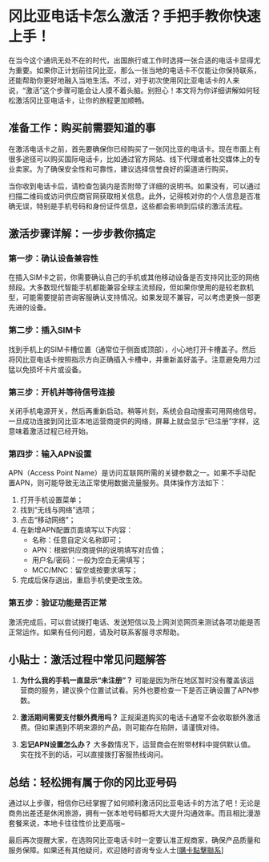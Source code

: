 # 冈比亚电话卡怎么激活？手把手教你快速上手！

在当今这个通讯无处不在的时代，出国旅行或工作时选择一张合适的电话卡显得尤为重要。如果你正计划前往冈比亚，那么一张当地的电话卡不仅能让你保持联系，还能帮助你更好地融入当地生活。不过，对于初次使用冈比亚电话卡的人来说，“激活”这个步骤可能会让人摸不着头脑。别担心！本文将为你详细讲解如何轻松激活冈比亚电话卡，让你的旅程更加顺畅。

## 准备工作：购买前需要知道的事

在激活电话卡之前，首先要确保你已经购买了一张冈比亚的电话卡。现在市面上有很多途径可以购买国际电话卡，比如通过官方网站、线下代理或者社交媒体上的专业卖家。为了确保安全性和可靠性，建议选择信誉良好的渠道进行购买。

当你收到电话卡后，请检查包装内是否附带了详细的说明书。如果没有，可以通过扫描二维码或访问供应商官网获取相关信息。此外，记得核对你的个人信息是否准确无误，特别是手机号码和身份证件信息，这些都会影响到后续的激活流程。

## 激活步骤详解：一步步教你搞定

### 第一步：确认设备兼容性
在插入SIM卡之前，你需要确认自己的手机或其他移动设备是否支持冈比亚的网络频段。大多数现代智能手机都能兼容全球主流频段，但如果你使用的是较老款机型，可能需要提前咨询客服确认支持情况。如果发现不兼容，可以考虑更换一部更先进的设备。

### 第二步：插入SIM卡
找到手机上的SIM卡槽位置（通常位于侧面或顶部），小心地打开卡槽盖子。然后将冈比亚电话卡按照指示方向正确插入卡槽中，并重新盖好盖子。注意避免用力过猛以免损坏卡片或设备。

### 第三步：开机并等待信号连接
关闭手机电源开关，然后再重新启动。稍等片刻，系统会自动搜索可用网络信号。一旦成功连接到冈比亚本地运营商提供的网络，屏幕上就会显示“已注册”字样，这意味着激活过程已经开始。

### 第四步：输入APN设置
APN（Access Point Name）是访问互联网所需的关键参数之一。如果不手动配置APN，则可能导致无法正常使用数据流量服务。具体操作方法如下：
1. 打开手机设置菜单；
2. 找到“无线与网络”选项；
3. 点击“移动网络”；
4. 在新增APN配置页面填写以下内容：
   - 名称：任意自定义名称即可；
   - APN：根据供应商提供的说明填写对应值；
   - 用户名/密码：一般为空白无需填写；
   - MCC/MNC：留空或按要求填写；
5. 完成后保存退出，重启手机使更改生效。

### 第五步：验证功能是否正常
激活完成后，可以尝试拨打电话、发送短信以及上网浏览网页来测试各项功能是否正常运作。如果有任何问题，请及时联系客服寻求帮助。

## 小贴士：激活过程中常见问题解答

1. **为什么我的手机一直显示“未注册”？**
   可能是因为所在地区暂时没有覆盖该运营商的服务，建议换个位置试试看。另外也要检查一下是否正确设置了APN参数。

2. **激活期间需要支付额外费用吗？**
   正规渠道购买的电话卡通常不会收取额外激活费。但如果遇到不明来源的产品，则可能存在陷阱，请谨慎对待。

3. **忘记APN设置怎么办？**
   大多数情况下，运营商会在附带材料中提供默认值。实在找不到的话，可以直接拨打客服热线询问。

## 总结：轻松拥有属于你的冈比亚号码

通过以上步骤，相信你已经掌握了如何顺利激活冈比亚电话卡的方法了吧！无论是商务出差还是休闲旅游，拥有一张本地号码都将大大提升沟通效率。而且相比漫游套餐来说，本地卡往往性价比更高哦~

最后再次提醒大家，在选购冈比亚电话卡时一定要认准正规商家，确保产品质量和服务保障。如果还有其他疑问，欢迎随时咨询专业人士[[購卡點擊聯系](https://t.me/s/esim1088)]